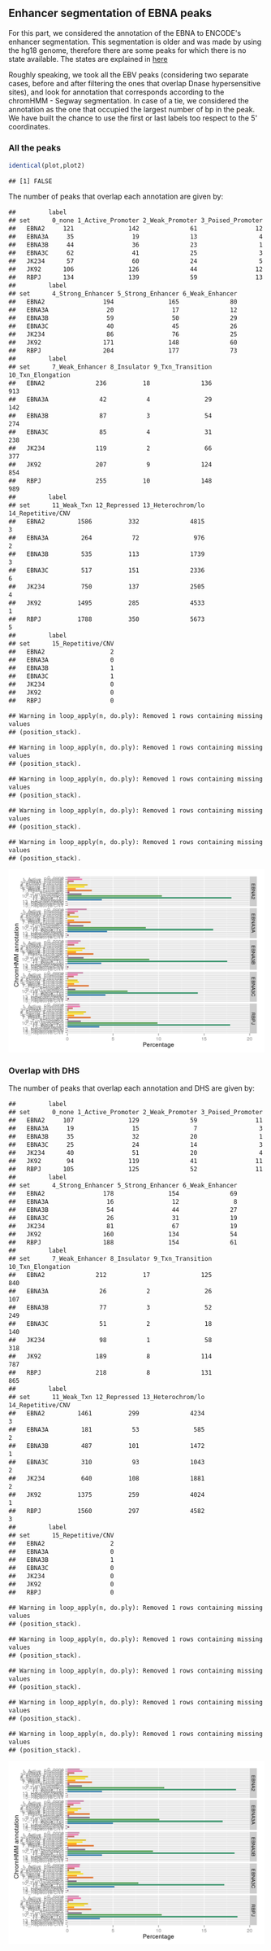 
## Enhancer segmentation of EBNA peaks

For this part, we considered the annotation of the EBNA to ENCODE's
enhancer segmentation. This segmentation is older and was made by
using the hg18 genome, therefore there are some peaks for which there
is no state available. The states are explained in
[here](https://genome.ucsc.edu/cgi-bin/hgTrackUi?db=hg19&g=wgEncodeBroadHmm)

Roughly speaking, we took all the EBV peaks (considering two separate
cases, before and after filtering the ones that overlap Dnase
hypersensitive sites), and look for annotation that corresponds
according to the chromHMM - Segway segmentation. In case of a tie, we
considered the annotation as the one that occupied the largest number
of bp in the peak. We have built the chance to use the first or last
labels too respect to the 5' coordinates.



### All the peaks




```r
identical(plot,plot2)
```

```
## [1] FALSE
```


The number of peaks that overlap each annotation are given by:


```
##         label
## set      0_none 1_Active_Promoter 2_Weak_Promoter 3_Poised_Promoter
##   EBNA2     121               142              61                12
##   EBNA3A     35                19              13                 4
##   EBNA3B     44                36              23                 1
##   EBNA3C     62                41              25                 3
##   JK234      57                60              24                 5
##   JK92      106               126              44                12
##   RBPJ      134               139              59                13
##         label
## set      4_Strong_Enhancer 5_Strong_Enhancer 6_Weak_Enhancer
##   EBNA2                194               165              80
##   EBNA3A                20                17              12
##   EBNA3B                59                50              29
##   EBNA3C                40                45              26
##   JK234                 86                76              25
##   JK92                 171               148              60
##   RBPJ                 204               177              73
##         label
## set      7_Weak_Enhancer 8_Insulator 9_Txn_Transition 10_Txn_Elongation
##   EBNA2              236          18              136               913
##   EBNA3A              42           4               29               142
##   EBNA3B              87           3               54               274
##   EBNA3C              85           4               31               238
##   JK234              119           2               66               377
##   JK92               207           9              124               854
##   RBPJ               255          10              148               989
##         label
## set      11_Weak_Txn 12_Repressed 13_Heterochrom/lo 14_Repetitive/CNV
##   EBNA2         1586          332              4815                 3
##   EBNA3A         264           72               976                 2
##   EBNA3B         535          113              1739                 3
##   EBNA3C         517          151              2336                 6
##   JK234          750          137              2505                 4
##   JK92          1495          285              4533                 1
##   RBPJ          1788          350              5673                 5
##         label
## set      15_Repetitive/CNV
##   EBNA2                  2
##   EBNA3A                 0
##   EBNA3B                 1
##   EBNA3C                 1
##   JK234                  0
##   JK92                   0
##   RBPJ                   0
```


```
## Warning in loop_apply(n, do.ply): Removed 1 rows containing missing values
## (position_stack).
```

```
## Warning in loop_apply(n, do.ply): Removed 1 rows containing missing values
## (position_stack).
```

```
## Warning in loop_apply(n, do.ply): Removed 1 rows containing missing values
## (position_stack).
```

```
## Warning in loop_apply(n, do.ply): Removed 1 rows containing missing values
## (position_stack).
```

```
## Warning in loop_apply(n, do.ply): Removed 1 rows containing missing values
## (position_stack).
```

![plot of chunk barplot](../figures/chromHMM/barplot-1.png) 

### Overlap with DHS

The number of peaks that overlap each annotation and DHS are given by:


```
##         label
## set      0_none 1_Active_Promoter 2_Weak_Promoter 3_Poised_Promoter
##   EBNA2     107               129              59                11
##   EBNA3A     19                15               7                 3
##   EBNA3B     35                32              20                 1
##   EBNA3C     25                24              14                 3
##   JK234      40                51              20                 4
##   JK92       94               119              41                11
##   RBPJ      105               125              52                11
##         label
## set      4_Strong_Enhancer 5_Strong_Enhancer 6_Weak_Enhancer
##   EBNA2                178               154              69
##   EBNA3A                16                12               8
##   EBNA3B                54                44              27
##   EBNA3C                26                31              19
##   JK234                 81                67              19
##   JK92                 160               134              54
##   RBPJ                 188               154              61
##         label
## set      7_Weak_Enhancer 8_Insulator 9_Txn_Transition 10_Txn_Elongation
##   EBNA2              212          17              125               840
##   EBNA3A              26           2               26               107
##   EBNA3B              77           3               52               249
##   EBNA3C              51           2               18               140
##   JK234               98           1               58               318
##   JK92               189           8              114               787
##   RBPJ               218           8              131               865
##         label
## set      11_Weak_Txn 12_Repressed 13_Heterochrom/lo 14_Repetitive/CNV
##   EBNA2         1461          299              4234                 3
##   EBNA3A         181           53               585                 2
##   EBNA3B         487          101              1472                 1
##   EBNA3C         310           93              1043                 2
##   JK234          640          108              1881                 2
##   JK92          1375          259              4024                 1
##   RBPJ          1560          297              4582                 3
##         label
## set      15_Repetitive/CNV
##   EBNA2                  2
##   EBNA3A                 0
##   EBNA3B                 1
##   EBNA3C                 0
##   JK234                  0
##   JK92                   0
##   RBPJ                   0
```


```
## Warning in loop_apply(n, do.ply): Removed 1 rows containing missing values
## (position_stack).
```

```
## Warning in loop_apply(n, do.ply): Removed 1 rows containing missing values
## (position_stack).
```

```
## Warning in loop_apply(n, do.ply): Removed 1 rows containing missing values
## (position_stack).
```

```
## Warning in loop_apply(n, do.ply): Removed 1 rows containing missing values
## (position_stack).
```

```
## Warning in loop_apply(n, do.ply): Removed 1 rows containing missing values
## (position_stack).
```

![plot of chunk barplotDnase](../figures/chromHMM/barplotDnase-1.png) 

